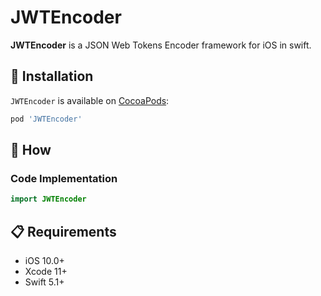 # JWTEncoder
**JWTEncoder** is a JSON Web Tokens Encoder framework for iOS in swift.

## 📲 Installation

`JWTEncoder` is available on [CocoaPods](https://cocoapods.org/pods/JWTEncoder):

```ruby
pod 'JWTEncoder'
```

## 📝 How
### Code Implementation
```swift
import JWTEncoder
```



## 📋 Requirements

* iOS 10.0+
* Xcode 11+
* Swift 5.1+
